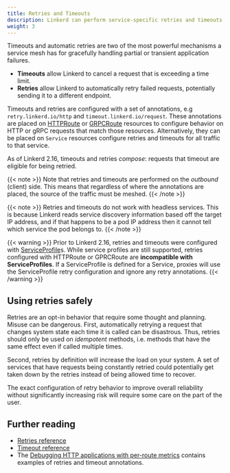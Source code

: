 ```yaml
---
title: Retries and Timeouts
description: Linkerd can perform service-specific retries and timeouts.
weight: 3
---
```


Timeouts and automatic retries are two of the most powerful mechanisms a service
mesh has for gracefully handling partial or transient application failures.

* **Timeouts** allow Linkerd to cancel a request that is exceeding a time
  limit.
* **Retries** allow Linkerd to automatically retry failed requests, potentially
  sending it to a different endpoint.

Timeouts and retries are configured with a set of annotations, e.g
`retry.linkerd.io/http` and `timeout.linkerd.io/request`. These annotations are
placed on [HTTPRoute] or [GRPCRoute] resources to configure behavior on HTTP or
gRPC requests that match those resources. Alternatively, they can be placed on
`Service` resources configure retries and timeouts for all traffic to that
service.

As of Linkerd 2.16, timeouts and retries *compose*: requests that timeout are
eligible for being retried.

{{< note >}}
Note that retries and timeouts are performed on the *outbound* (client) side.
This means that regardless of where the annotations are placed, the source of
the traffic must be meshed.
{{< /note >}}

{{< note >}}
Retries and timeouts do not work with headless services.  This is because
Linkerd reads service discovery information based off the target IP address, and
if that happens to be a pod IP address then it cannot tell which service the pod
belongs to.
{{< /note >}}

{{< warning >}}
Prior to Linkerd 2.16, retries and timeouts were configured with
[ServiceProfile](../../reference/service-profiles)s. While service profiles are
still supported, retries configured with HTTPRoute or GPRCRoute are
**incompatible with ServiceProfiles**. If a ServiceProfile is defined for a
Service, proxies will use the ServiceProfile retry configuration and ignore any
retry annotations.
{{< /warning >}}

## Using retries safely

Retries are an opt-in behavior that require some thought and planning. Misuse
can be dangerous. First, automatically retrying a request that changes system
state each time it is called can be disastrous. Thus, retries should only be
used on _idempotent_ methods, i.e. methods that have the same effect even if
called multiple times.

Second, retries by definition will increase the load on your system. A set of
services that have requests being constantly retried could potentially get taken
down by the retries instead of being allowed time to recover.

The exact configuration of retry behavior to improve overall reliability
without significantly increasing risk will require some care on the part of the
user.

## Further reading

- [Retries reference](../../reference/retries/)
- [Timeout reference](../../reference/timeouts/)
- The [Debugging HTTP applications with per-route
  metrics](../../tasks/books/) contains examples of retries and timeout
  annotations.

[HTTPRoute]: ../../reference/httproute/
[GRPCRoute]: ../../reference/grpcroute/
